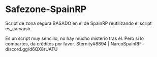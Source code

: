 # Safezone-SpainRP
Script de zona segura BASADO en el de SpainRP reutilizando el script es_carwash.

Es un script muy sencillo, no hay mucho misterio tras él. Pero si lo compartes, da créditos por favor. Sternity#8894 | NarcoSpainRP - discord.gg/d6QX8rUATU
